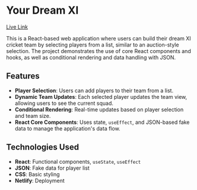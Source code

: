 # Your Dream XI

[Live Link](https://your-drean-xi.netlify.app)

This is a React-based web application where users can build their dream XI cricket team by selecting players from a list, similar to an auction-style selection. The project demonstrates the use of core React components and hooks, as well as conditional rendering and data handling with JSON.

## Features

- **Player Selection**: Users can add players to their team from a list.
- **Dynamic Team Updates**: Each selected player updates the team view, allowing users to see the current squad.
- **Conditional Rendering**: Real-time updates based on player selection and team size.
- **React Core Components**: Uses state, `useEffect`, and JSON-based fake data to manage the application's data flow.
  
## Technologies Used

- **React**: Functional components, `useState`, `useEffect`
- **JSON**: Fake data for player list
- **CSS**: Basic styling
- **Netlify**: Deployment

